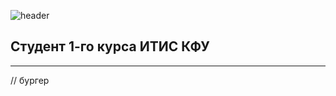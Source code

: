 ![header](https://github.com/user-attachments/assets/a261156b-0890-4022-b579-38566c5c7dc9)

## Студент 1-го курса ИТИС КФУ
***
// бургер
